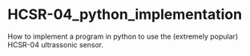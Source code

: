 # HCSR-04_python_implementation
How to implement a program in python to use the (extremely popular) HCSR-04 ultrassonic sensor. 
